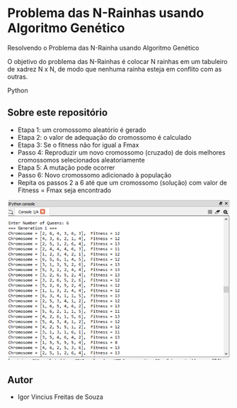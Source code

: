 
# Problema das N-Rainhas usando Algoritmo Genético
Resolvendo o Problema das N-Rainha usando Algoritmo Genético

O objetivo do problema das N-Rainhas é colocar N rainhas em um tabuleiro de xadrez N x N, de modo que nenhuma rainha esteja em conflito com as outras.


Python
## Sobre este repositório

- Etapa 1: um cromossomo aleatório é gerado
- Etapa 2: o valor de adequação do cromossomo é calculado
- Etapa 3: Se o fitness não for igual a Fmax
- Passo 4: Reproduzir um novo cromossomo (cruzado) de dois melhores cromossomos selecionados aleatoriamente
- Etapa 5: A mutação pode ocorrer
- Passo 6: Novo cromossomo adicionado à população
- Repita os passos 2 a 6 até que um cromossomo (solução) com valor de Fitness = Fmax seja encontrado

<p align="center">
 <img src="https://github.com/igor1043/N-RainhasAlgoritmoGen-tico/blob/main/Previa.png" width="500">
</p> 

## Autor
* Igor Vincius Freitas de Souza
